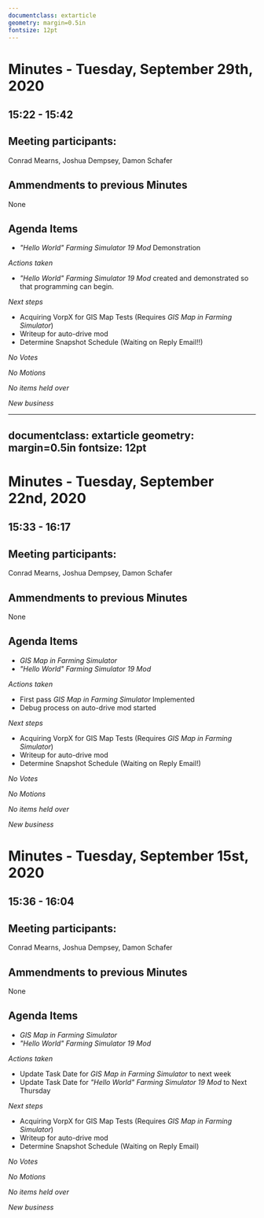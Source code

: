 ```yaml
---
documentclass: extarticle
geometry: margin=0.5in
fontsize: 12pt
---
```


Minutes - Tuesday, September 29th, 2020
=====================================
15:22 - 15:42
-------------------------------------

## Meeting participants:
Conrad Mearns, Joshua Dempsey, Damon Schafer


## Ammendments to previous Minutes
None

## Agenda Items 

- _"Hello World" Farming Simulator 19 Mod_ Demonstration

*Actions taken*
- _"Hello World" Farming Simulator 19 Mod_ created and demonstrated so that programming can begin.

*Next steps*

- Acquiring VorpX for GIS Map Tests (Requires _GIS Map in Farming Simulator_)
- Writeup for auto-drive mod
- Determine Snapshot Schedule (Waiting on Reply Email!!)

*No Votes*

*No Motions*

*No items held over*

*New business*





---
documentclass: extarticle
geometry: margin=0.5in
fontsize: 12pt
---

Minutes - Tuesday, September 22nd, 2020
=====================================
15:33 - 16:17
-------------------------------------

## Meeting participants:
Conrad Mearns, Joshua Dempsey, Damon Schafer


## Ammendments to previous Minutes
None

## Agenda Items 

- _GIS Map in Farming Simulator_
- _"Hello World" Farming Simulator 19 Mod_

*Actions taken*
- First pass _GIS Map in Farming Simulator_ Implemented
- Debug process on auto-drive mod started

*Next steps*

- Acquiring VorpX for GIS Map Tests (Requires _GIS Map in Farming Simulator_)
- Writeup for auto-drive mod
- Determine Snapshot Schedule (Waiting on Reply Email!)

*No Votes*

*No Motions*

*No items held over*

*New business*









Minutes - Tuesday, September 15st, 2020
=====================================
15:36 - 16:04
-------------------------------------

## Meeting participants:
Conrad Mearns, Joshua Dempsey, Damon Schafer


## Ammendments to previous Minutes
None

## Agenda Items 

- _GIS Map in Farming Simulator_
- _"Hello World" Farming Simulator 19 Mod_

*Actions taken*

- Update Task Date for _GIS Map in Farming Simulator_ to next week
- Update Task Date for _"Hello World" Farming Simulator 19 Mod_ to Next Thursday

*Next steps*

- Acquiring VorpX for GIS Map Tests (Requires _GIS Map in Farming Simulator_)
- Writeup for auto-drive mod
- Determine Snapshot Schedule (Waiting on Reply Email)

*No Votes*

*No Motions*

*No items held over*

*New business*
